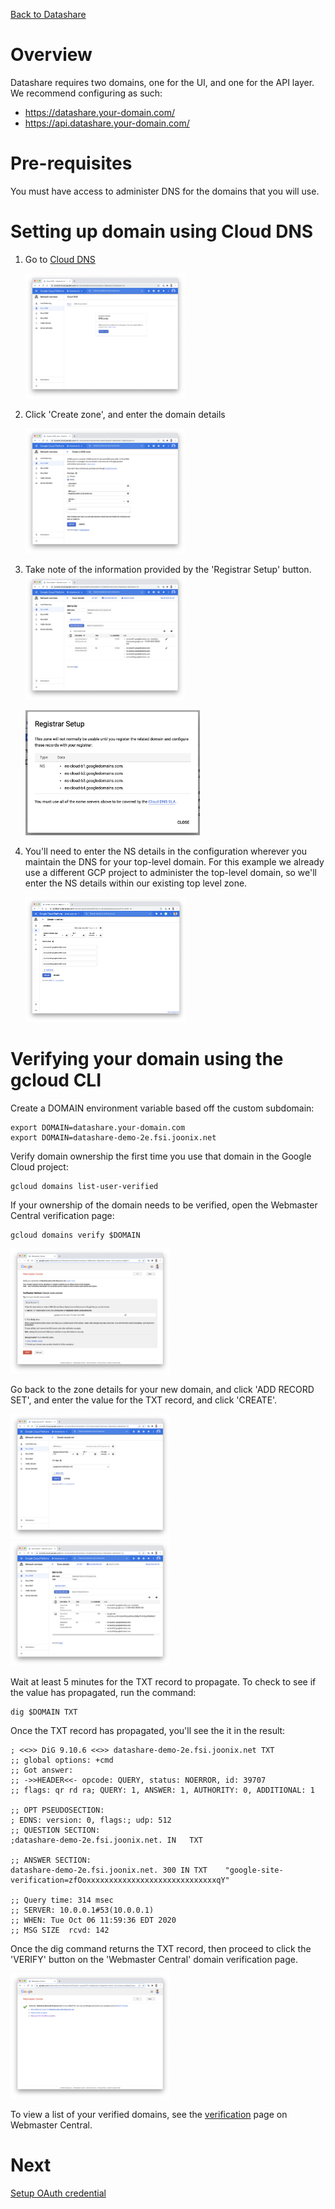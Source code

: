 [Back to Datashare](./README.md)

# Overview
Datashare requires two domains, one for the UI, and one for the API layer. We recommend configuring as such:
- https://datashare.your-domain.com/
- https://api.datashare.your-domain.com/

# Pre-requisites
You must have access to administer DNS for the domains that you will use.

# Setting up domain using Cloud DNS
1. Go to [Cloud DNS](https://console.cloud.google.com/net-services/dns/zones)

    <img src="./assets/domain/cloud_dns.png" alt="Cloud DNS" height="200"/>

2. Click 'Create zone', and enter the domain details

    <img src="./assets/domain/1-create_zone.png" alt="Create zone" height="200"/>

3. Take note of the information provided by the 'Registrar Setup' button.
    <img src="./assets/domain/2-zone_details.png" alt="Zone details" height="200"/>

    <img src="./assets/domain/3-registrar_setup.png" alt="Registrar setup" height="200"/>

4. You'll need to enter the NS details in the configuration wherever you maintain the DNS for your top-level domain. For this example we already use a different GCP project to administer the top-level domain, so we'll enter the NS details within our existing top level zone.

    <img src="./assets/domain/4-top_level_ns_setup.png" alt="Registrar top-level setup" height="200"/>

# Verifying your domain using the gcloud CLI
Create a DOMAIN environment variable based off the custom subdomain:

```
export DOMAIN=datashare.your-domain.com
export DOMAIN=datashare-demo-2e.fsi.joonix.net
```

Verify domain ownership the first time you use that domain in the Google Cloud project:

```
gcloud domains list-user-verified
```

If your ownership of the domain needs to be verified, open the Webmaster Central verification page:

```
gcloud domains verify $DOMAIN
```

<img src="./assets/domain/5-verify_domain_ownership.png" alt="Verify domain ownership" height="200"/>

Go back to the zone details for your new domain, and click 'ADD RECORD SET', and enter the value for the TXT record, and click 'CREATE'.

<img src="./assets/domain/6-create_txt_record.png" alt="Create TXT record" height="200"/>

<img src="./assets/domain/7-zone_details.png" alt="Zone details" height="200"/>

Wait at least 5 minutes for the TXT record to propagate. To check to see if the value has propagated, run the command:

```
dig $DOMAIN TXT
```

Once the TXT record has propagated, you'll see the it in the result:

```
; <<>> DiG 9.10.6 <<>> datashare-demo-2e.fsi.joonix.net TXT
;; global options: +cmd
;; Got answer:
;; ->>HEADER<<- opcode: QUERY, status: NOERROR, id: 39707
;; flags: qr rd ra; QUERY: 1, ANSWER: 1, AUTHORITY: 0, ADDITIONAL: 1

;; OPT PSEUDOSECTION:
; EDNS: version: 0, flags:; udp: 512
;; QUESTION SECTION:
;datashare-demo-2e.fsi.joonix.net. IN	TXT

;; ANSWER SECTION:
datashare-demo-2e.fsi.joonix.net. 300 IN TXT	"google-site-verification=zfOoxxxxxxxxxxxxxxxxxxxxxxxxxxxxxqY"

;; Query time: 314 msec
;; SERVER: 10.0.0.1#53(10.0.0.1)
;; WHEN: Tue Oct 06 11:59:36 EDT 2020
;; MSG SIZE  rcvd: 142
```

Once the dig command returns the TXT record, then proceed to click the 'VERIFY' button on the 'Webmaster Central' domain verification page.

<img src="./assets/domain/8-domain_verified.png" alt="Domain verified" height="200"/>

To view a list of your verified domains, see the [verification](https://www.google.com/webmasters/verification/home) page on Webmaster Central.

# Next
[Setup OAuth credential](./CREDENTIAL_SETUP.md)
